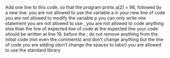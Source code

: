 Add one line to this code, so that the program prints a[2] = 98, followed by a new line. you are not allowed to use the variable a in your new line of code you are not allowed to modify the variable p you can only write one statement you are not allowed to use , you are not allowed to code anything else than the line of expected line of code at the expected line your code should be written at line 19, before the ; do not remove anything from the initial code (not even the comments) and don’t change anything but the line of code you are adding (don’t change the spaces to tabs!) you are allowed to use the standard library
